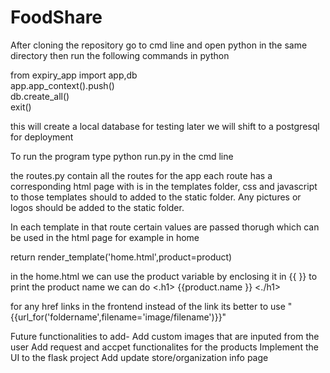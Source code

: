 # FoodShare

After cloning the repository go to cmd line and open python in the same directory then run the following commands in python

from expiry_app import app,db<br>
app.app_context().push()<br>
db.create_all()<br>
exit()<br>

this will create a local database for testing later we will shift to a postgresql for deployment

To run the program type python run.py in the cmd line

the routes.py contain all the routes for the app
each route has a corresponding html page with is in the templates folder, css and javascript to those templates should to added to the static folder.
Any pictures or logos should be added to the static folder.

In each template in that route certain values are passed thorugh which can be used in the html page
for example in home

return render_template('home.html',product=product)

in the home.html we can use the product variable by enclosing it in {{ }}
to print the product name we can do <.h1> {{product.name }} <./h1>

for any href links in the frontend instead of the link its better to use "{{url_for('foldername',filename='image/filename')}}"

Future functionalities to add-
Add custom images that are inputed from the user
Add request and accpet functionalites for the products
Implement the UI to the flask project
Add update store/organization info page
